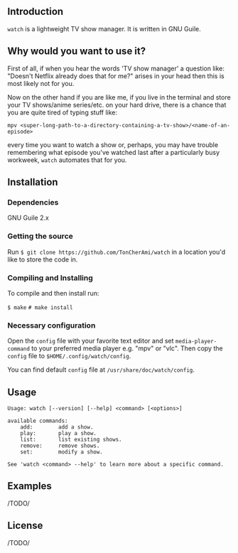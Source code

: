 ## Introduction

`watch` is a lightweight TV show manager. It is written in GNU Guile.

## Why would you want to use it?

First of all, if when you hear the words 'TV show manager' a question like: 
"Doesn't Netflix already does that for me?" arises in your head then this is most likely not 
for you.

Now on the other hand if you are like me, if you live in the terminal and store your
TV shows/anime series/etc. on your hard drive, there is a chance that you are quite tired of
typing stuff like: 
```
mpv <super-long-path-to-a-directory-containing-a-tv-show>/<name-of-an-episode>
```
every time you want to watch a show or, perhaps, you may have trouble remembering what episode
you've watched last after a particularly busy workweek, `watch` automates that for you.

## Installation

### Dependencies

GNU Guile 2.x

### Getting the source

Run `$ git clone https://github.com/TonCherAmi/watch` in a location you'd like to store the 
code in.

### Compiling and Installing

To compile and then install run:

`$ make`
`# make install`

### Necessary configuration

Open the `config` file with your favorite text editor and set `media-player-command`
to your preferred media player e.g. "mpv" or "vlc". 
Then copy the `config` file to `$HOME/.config/watch/config`.

You can find default `config` file at `/usr/share/doc/watch/config`.

## Usage

```
Usage: watch [--version] [--help] <command> [<options>]

available commands:
    add:        add a show.
    play:       play a show.
    list:       list existing shows.
    remove:     remove shows.
    set:        modify a show.
    
See 'watch <command> --help' to learn more about a specific command.
```

## Examples 

/TODO/

## License

/TODO/
